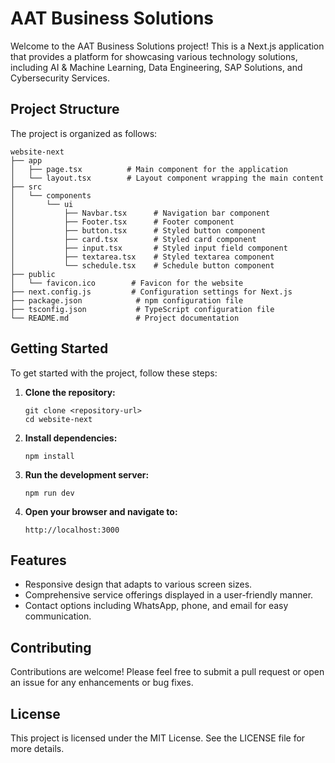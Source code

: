 # AAT Business Solutions

Welcome to the AAT Business Solutions project! This is a Next.js application that provides a platform for showcasing various technology solutions, including AI & Machine Learning, Data Engineering, SAP Solutions, and Cybersecurity Services.

## Project Structure

The project is organized as follows:

```
website-next
├── app
│   ├── page.tsx          # Main component for the application
│   └── layout.tsx        # Layout component wrapping the main content
├── src
│   └── components
│       └── ui
│           ├── Navbar.tsx      # Navigation bar component
│           ├── Footer.tsx      # Footer component
│           ├── button.tsx      # Styled button component
│           ├── card.tsx        # Styled card component
│           ├── input.tsx       # Styled input field component
│           ├── textarea.tsx    # Styled textarea component
│           └── schedule.tsx    # Schedule button component
├── public
│   └── favicon.ico        # Favicon for the website
├── next.config.js         # Configuration settings for Next.js
├── package.json            # npm configuration file
├── tsconfig.json           # TypeScript configuration file
└── README.md               # Project documentation
```

## Getting Started

To get started with the project, follow these steps:

1. **Clone the repository:**
   ```
   git clone <repository-url>
   cd website-next
   ```

2. **Install dependencies:**
   ```
   npm install
   ```

3. **Run the development server:**
   ```
   npm run dev
   ```

4. **Open your browser and navigate to:**
   ```
   http://localhost:3000
   ```

## Features

- Responsive design that adapts to various screen sizes.
- Comprehensive service offerings displayed in a user-friendly manner.
- Contact options including WhatsApp, phone, and email for easy communication.

## Contributing

Contributions are welcome! Please feel free to submit a pull request or open an issue for any enhancements or bug fixes.

## License

This project is licensed under the MIT License. See the LICENSE file for more details.